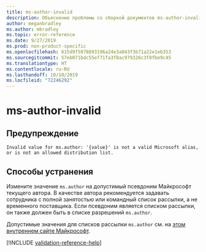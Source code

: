 ```yaml
---
title: ms-author-invalid
description: Объяснение проблемы со сборкой документов ms-author-invalid и способа ее устранения
author: meganbradley
ms.author: mbradley
ms.topic: error-reference
ms.date: 9/27/2019
ms.prod: non-product-specific
ms.openlocfilehash: 615d9f5978893196a24e3a043f3b71a22e1eb353
ms.sourcegitcommit: 57eb071bdc55ef71fa3f8ac979326c3f8fbe9c45
ms.translationtype: HT
ms.contentlocale: ru-RU
ms.lasthandoff: 10/10/2019
ms.locfileid: "72246292"
---
```

# <a name="ms-author-invalid"></a>ms-author-invalid

## <a name="warning"></a>Предупреждение

`Invalid value for ms.author: '{value}' is not a valid Microsoft alias, or is not an allowed distribution list.`

## <a name="resolution"></a>Способы устранения

Измените значение `ms.author` на допустимый псевдоним Майкрософт текущего автора. В качестве автора рекомендуется задавать сотрудника с полной занятостью или командный список рассылки, а не временного поставщика. Если псевдоним является списком рассылки, он также должен быть в списке разрешений `ms.author`.

Допустимые значения для списков рассылки `ms.author` см. на [этом внутреннем сайте Майкрософт](https://docsmetadatatool.azurewebsites.net/allowlists).

<!--make sure to add this file to your includes folder and verify the path-->
[!INCLUDE [validation-reference-help](includes/validation-reference-help.md)]
